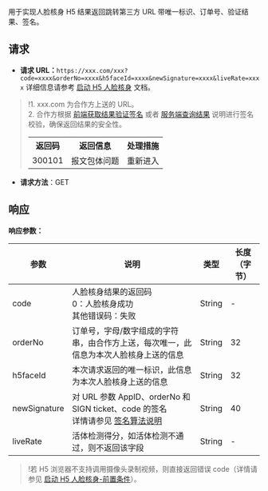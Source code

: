 用于实现人脸核身 H5 结果返回跳转第三方 URL 带唯一标识、订单号、验证结果、签名。
## 请求
- **请求 URL：**`https://xxx.com/xxx?code=xxxx&orderNo=xxxx&h5faceId=xxxx&newSignature=xxxx&liveRate=xxxx` 详细信息请参考 [启动 H5 人脸核身](https://cloud.tencent.com/document/product/1007/35884?lang=zh#.E5.90.AF.E5.8A.A8-h5-.E4.BA.BA.E8.84.B8.E6.A0.B8.E8.BA.AB) 文档。
>!1. xxx.com 为合作方上送的 URL。<br>2. 合作方根据 [前端获取结果验证签名](https://cloud.tencent.com/document/product/1007/35897) 或者 [服务端查询结果](https://cloud.tencent.com/document/product/1007/35880) 说明进行签名校验，确保返回结果的安全性。<table><tr><th>返回码</th><th>返回信息</th><th>处理措施</th></tr><tr><td>300101</td><td>报文包体问题</td><td>重新进入</td></tr></table>
- **请求方法**：GET
  
## 响应
**响应参数：**

| 参数           | 说明                                       | 类型   | 长度（字节） |
| ------------ | ---------------------------------------- | ---- | ------ |
| code         | 人脸核身结果的返回码<br/>0：人脸核身成功<br/>其他错误码：失败        | String  |    -    |
| orderNo      | 订单号，字母/数字组成的字符串，由合作方上送，每次唯一，此信息为本次人脸核身上送的信息        | String  | 32     |
| h5faceId     | 本次请求返回的唯一标识，此信息为本次人脸核身上送的信息             | String  | 32     |
| newSignature | 对 URL 参数 AppID、orderNo 和 SIGN ticket、code 的签名<br/>详情请参见 [签名算法说明](https://cloud.tencent.com/document/product/1007/37307) | String  | 40     |
| liveRate | 活体检测得分，如活体检测不通过，则不返回该字段| String | - |  

>!若 H5 浏览器不支持调用摄像头录制视频，则直接返回错误 code（详情请参见 [启动 H5 人脸核身-前置条件](https://cloud.tencent.com/document/product/1007/35884#.E5.89.8D.E7.BD.AE.E6.9D.A1.E4.BB.B6)）。






